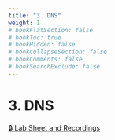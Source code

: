 ```yaml
---
title: "3. DNS"
weight: 1
# bookFlatSection: false
# bookToc: true
# bookHidden: false
# bookCollapseSection: false
# bookComments: false
# bookSearchExclude: false
---
```


# 3. DNS

[🔒 Lab Sheet and Recordings](https://github.com/ryanbester/uni-resources/tree/main/sai/y1/tb2/3-dns)
